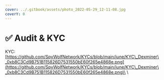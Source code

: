 ```yaml
---
cover: ../.gitbook/assets/photo_2022-05-29_12-11-08.jpg
coverY: 0
---
```


# ✅ Audit & KYC

KYC: [https://github.com/SpyWolfNetwork/KYCs/blob/main/june/KYC\_Dexminer\_0xb8C3Cd9B751B115826D7531550bE60f265e4868e.png](https://github.com/SpyWolfNetwork/KYCs/blob/main/june/KYC\_Dexminer\_0xb8C3Cd9B751B115826D7531550bE60f265e4868e.png)\
\

